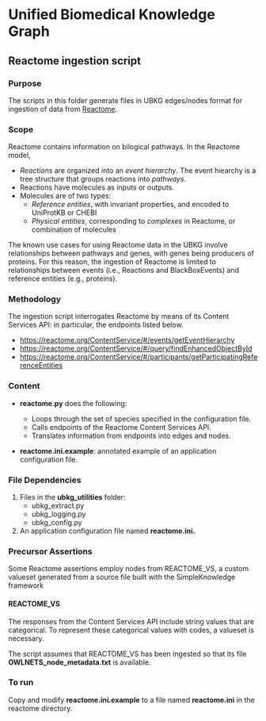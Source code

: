 # Unified Biomedical Knowledge Graph
## Reactome ingestion script

### Purpose
The scripts in this folder generate files in UBKG edges/nodes format for ingestion of data from [Reactome](https://reactome.org/).

### Scope

Reactome contains information on bilogical pathways. In the Reactome model,
+ *Reactions* are organized into an *event hierarchy*. The event hiearchy is a tree structure that groups reactions into *pathways*.
+ Reactions have molecules as inputs or outputs.
+ Molecules are of two types:
  + *Reference entities*, with invariant properties, and encoded to UniProtKB or CHEBI
  + *Physical entities*, corresponding to *complexes* in Reactome, or combination of molecules

The known use cases for using Reactome data in the UBKG involve relationships between pathways and genes, with genes
being producers of proteins. For this reason, the ingestion of Reactome is limited to relationships between events
(i.e., Reactions and BlackBoxEvents) and reference entities (e.g., proteins).

### Methodology
The ingestion script interrogates Reactome by means of its Content Services API: in particular, the endpoints listed below.
+ https://reactome.org/ContentService/#/events/getEventHierarchy
+ https://reactome.org/ContentService/#/query/findEnhancedObjectById
+ https://reactome.org/ContentService/#/participants/getParticipatingReferenceEntities

### Content
- **reactome.py** does the following:
   - Loops through the set of species specified in the configuration file.
   - Calls endpoints of the Reactome Content Services API.
   - Translates information from endpoints into edges and nodes.

- **reactome.ini.example**: annotated example of an application configuration file.

### File Dependencies
1. Files in the **ubkg_utilities** folder:
   - ubkg_extract.py
   - ubkg_logging.py
   - ubkg_config.py
2. An application configuration file named **reactome.ini.**

### Precursor Assertions
Some Reactome assertions employ nodes from REACTOME_VS, a custom valueset generated from a source file built with the 
SimpleKnowledge framework


#### REACTOME_VS
The responses from the Content Services API include string values that are categorical. To represent these
categorical values with codes, a valueset is necessary. 

The script assumes that REACTOME_VS has been ingested so that its file **OWLNETS_node_metadata.txt** is available.

### To run
Copy and modify **reactome.ini.example** to a file named **reactome.ini** in the reactome directory.

